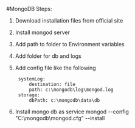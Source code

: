 #MongoDB
Steps:
1. Download installation files from official site
2. Install mongod server
3. Add path to folder to Environment variables
4. Add folder for db and logs
5. Add config file like the following

        systemLog:
            destination: file
            path: c:\mongodb\log\mongod.log
        storage:
            dbPath: c:\mongodb\data\db
6. Install mongo db as service
        mongod --config "C:\mongodb\mongod.cfg" --install